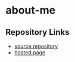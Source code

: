 # about-me

## Repository Links
- [source repository](https://github.com/s529215/about-me)
- [hosted page](https://s529215.github.io/about-me/)
